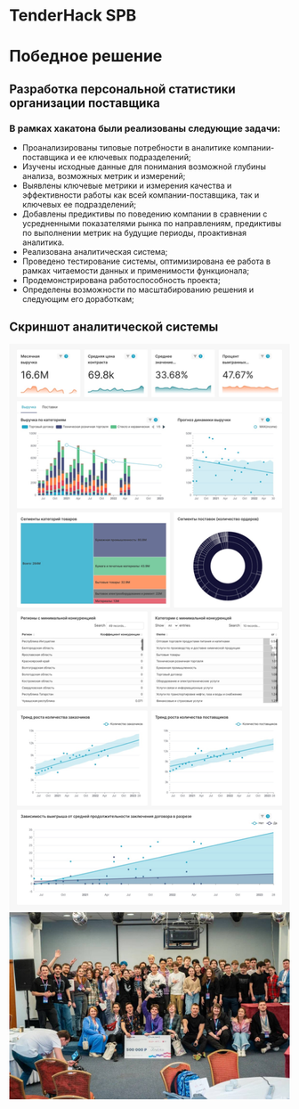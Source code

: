 # TenderHack SPB
# Победное решение
## Разработка персональной статистики организации поставщика
### В рамках хакатона были реализованы следующие задачи:
- Проанализированы типовые потребности в аналитике компании-поставщика и ее ключевых подразделений;
- Изучены исходные данные для понимания возможной глубины анализа, возможных метрик и измерений;
- Выявлены ключевые метрики и измерения качества и эффективности работы как всей компании-поставщика, так и ключевых ее подразделений;
- Добавлены предиктивы по поведению компании в сравнении с усредненными показателями рынка по направлениям, предиктивы по выполнении метрик на будущие периоды, проактивная аналитика.
- Реализована аналитическая система;
- Проведено тестирование системы, оптимизирована ее работа в рамках читаемости данных и применимости функционала;
- Продемонстрирована работоспособность проекта;
- Определены возможности по масштабированию решения и следующим его доработкам;
## Скриншот аналитической системы
![Иллюстрация к проекту](https://github.com/romacka/TenderHack_SPB/blob/main/dashboard.jpg)
![Иллюстрация к проекту](https://github.com/romacka/TenderHack_SPB/blob/main/group_photo.jpg)
